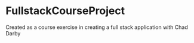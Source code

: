 # FullstackCourseProject
Created as a course exercise in creating a full stack application with Chad Darby 
